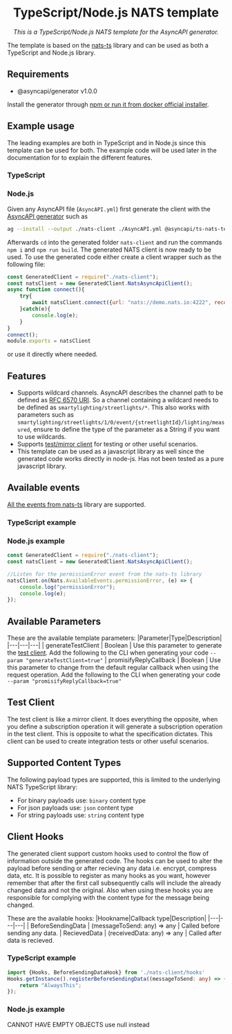 <h1 align="center">TypeScript/Node.js NATS template</h1>
<p align="center">
  <em>This is a TypeScript/Node.js NATS template for the AsyncAPI generator.</em>
</p>

The template is based on the [nats-ts](https://github.com/nats-io/nats.ts) library and can be used as both a TypeScript and Node.js library.

## Requirements
* @asyncapi/generator v1.0.0

Install the generator through [npm or run it from docker official installer](https://github.com/asyncapi/generator#install).

## Example usage
The leading examples are both in TypeScript and in Node.js since this template can be used for both. The example code will be used later in the documentation for to explain the different  features.

### TypeScript 


### Node.js
Given any AsyncAPI file (`AsyncAPI.yml`) first generate the client with the [AsyncAPI generator](https://github.com/asyncapi/generator) such as 

```bash
ag --install --output ./nats-client ./AsyncAPI.yml @asyncapi/ts-nats-template --force-write --param "generateTestClient=true"  --param "promisifyReplyCallback=true"
```

Afterwards `cd` into the generated folder `nats-client` and run the commands `npm i` and `npm run build`. The generated NATS client is now ready to be used. To use the generated code either create a client wrapper such as the following file:

```js
const GeneratedClient = require("./nats-client");
const natsClient = new GeneratedClient.NatsAsyncApiClient();
async function connect(){
	try{
		await natsClient.connect({url: "nats://demo.nats.io:4222", reconnectTimeWait: 1000, reconnect: true, maxReconnectAttempts: -1});
	}catch(e){
		console.log(e);
	}
}
connect();
module.exports = natsClient
```

or use it directly where needed.

## Features
* Supports wildcard channels. AsyncAPI describes the channel path to be defined as [RFC 6570 URI](https://www.asyncapi.com/docs/specifications/2.0.0/#a-name-channelsobject-a-channels-object). So a channel containing a wildcard needs to be defined as `smartylighting/streetlights/*`. This also works with parameters such as `smartylighting/streetlights/1/0/event/{streetlightId}/lighting/measured`, ensure to define the type of the parameter as a String if you want to use wildcards.
* Supports [test/mirror client](###test-client) for testing or other useful scenarios.
* This template can be used as a javascript library as well since the generated code works directly in node-js. Has not been tested as a pure javascript library. 

## Available events
[All the events from nats-ts](https://github.com/nats-io/nats.ts#notifications) library are supported.
### TypeScript example

### Node.js example
```js
const GeneratedClient = require("./nats-client");
const natsClient = new GeneratedClient.NatsAsyncApiClient();

//Listen for the permissionError event from the nats-ts library
natsClient.on(Nats.AvailableEvents.permissionError, (e) => {
	console.log("permissionError");
	console.log(e);
});
``` 

## Available Parameters
These are the available template parameters:
|Parameter|Type|Description|
|---|---|---|
| generateTestClient | Boolean | Use this parameter to generate the [test client](###test-client). Add the following to the CLI when generating your code `--param "generateTestClient=true"`
| promisifyReplyCallback | Boolean | Use this parameter to change from the default regular callback when using the request operation. Add the following to the CLI when generating your code `--param "promisifyReplyCallback=true"`

## Test Client
The test client is like a mirror client. It does everything the opposite, when you define a subscription operation it will generate a subscription operation in the test client. This is opposite to what the specification dictates. This client can be used to create integration tests or other useful scenarios. 

## Supported Content Types
The following payload types are supported, this is limited to the underlying NATS TypeScript library:

* For binary payloads use: `binary` content type
* For json payloads use: `json` content type
* For string payloads use: `string` content type

## Client Hooks

The generated client support custom hooks used to control the flow of information outside the generated code. The hooks can be used to alter the payload before sending or after recieving any data i.e. encrypt, compress data, etc. It is possible to register as many hooks as you want, however remember that after the first call subsequently calls will include the already changed data and not the original. Also when using these hooks you are responsible for complying with the content type for the message being changed.

These are the available hooks:
|Hookname|Callback type|Description|
|---|---|---|
| BeforeSendingData | (messageToSend: any) => any | Called before sending any data. 
| RecievedData | (receivedData: any) => any | Called after data is recieved.

### TypeScript example 
```ts
import {Hooks, BeforeSendingDataHook} from './nats-client/hooks'
Hooks.getInstance().registerBeforeSendingData((messageToSend: any) => {
	return "AlwaysThis";
});
```

### Node.js example






CANNOT HAVE EMPTY OBJECTS use null instead